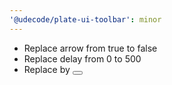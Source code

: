 ```yaml
---
'@udecode/plate-ui-toolbar': minor
---
```


- Replace arrow from true to false 
- Replace delay from 0 to 500 
- Replace <span> by <button>